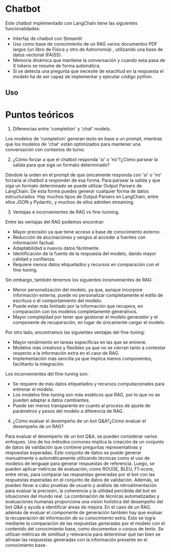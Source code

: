 # Chatbot

Este chatbot implementado con LangChain tiene las siguientes funcionalidades:
- Interfaz de chatbot con Streamlit
- Uso como base de conocimiento de un RAG varios documentos PDF largos (un libro de Física y otro de Astronomía)
, utilizando una base de datos vectorial (FAISS).
- Memoria dinámica que mantiene la conversación y cuando esta pasa de X tokens se resume de forma automática.
- Si se detecta una pregunta que necesite de exactitud en la respuesta el modelo ha de ser capaz de implementar y 
ejecutar código python.

## Uso


# Puntos teóricos

1. Diferencias entre 'completion' y 'chat' models.
   
Los modelos de 'completion' generan texto en base a un prompt, mientras que los modelos de 'chat' están optimizados
para mantener una conversación con contextos de turno.

2. ¿Cómo forzar a que el chatbot responda 'sí' o 'no'?¿Cómo parsear la salida para que siga un formato determinado?

Dándole la orden en el prompt de que únicamente responda con 'sí' o 'no' forzaría al chatbot a responder de esa forma.
Para parsear la salida y que siga un formato determinado se puede utilizar Output Parsers de LangChain. De esta forma puedes
generar cualquier forma de datos estructurados. Hay muchos tipos de Output Parsers en LangChain, entre ellos JSON y
Pydantic, y muchos de ellos admiten streaming.

3. Ventajas e inconvenientes de RAG vs fine-tunning.
   
Entre las ventajas del RAG podemos encontrar:
- Mayor precisión ya que tiene acceso a base de conocimiento externo.
- Reducción de alucinaciones y sesgos al acceder a fuentes con información factual.
- Adaptabilidad a nuevos datos fácilmente.
- Identificación de la fuente de la respuesta del modelo, dando mayor calidad y confianza.
- Requiere menos datos etiquetados y recursos en comparación con el fine-tuning.
  
Sin embargo, también tenemos los siguientes inconvenientes de RAG:
- Menor personalización del modelo, ya que, aunque incorpore información externa, puede no personalizar completamente 
el estilo de escritura o el comportamiento del modelo.
- Puede estar más limitado por la información que recupera, en comparación con los modelos completamente generativos.
- Mayor complejidad por tener que gestionar el modelo generador y el componente de recuperación, en lugar de únicamente
cargar el modelo.

Por otro lado, encontramos las siguientes ventajas del fine-tuning:
- Mayor rendimiento en tareas específicas en las que se entrene.
- Modelos más creativos y flexibles ya que no se cierran tanto a contestar respecto a la información extra en el caso de RAG.
- Implementación más sencilla ya que implica menos componentes, facilitanto la integración.
  
Los inconvenientes del fine-tuning son:
- Se requiere de más datos etiquetados y recursos computacionales para entrenar el modelo.
- Los modelos fine-tuning son más estáticos que RAG, por lo que no se pueden adaptar a datos cambiantes.
- Puede ser menos transparente en cuanto al proceso de ajuste de parámetros y pesos del modelo a diferencia de RAG.
  
4. ¿Cómo evaluar el desempeño de un bot Q&A?¿Cómo evaluar el desempeño de un RAG?
   
Para evaluar el desempeño de un bot Q&A, se pueden considerar varios enfoques. Uno de los 
métodos comunes implica la creación de un conjunto de datos de validación que contiene preguntas representativas y 
respuestas esperadas. Este conjunto de datos se puede generar manualmente o automáticamente utilizando técnicas como 
el uso de modelos de lenguaje para generar respuestas de referencia. Luego, se pueden aplicar métricas de 
evaluación, como ROUGE, BLEU, F1-score, entre otras, para comparar las respuestas generadas por el bot con las 
respuestas esperadas en el conjunto de datos de validación. Además, se pueden llevar a cabo pruebas de usuario y 
análisis de retroalimentación para evaluar la precisión, la coherencia y la utilidad percibida del bot en 
situaciones del mundo real. La combinación de técnicas automatizadas y evaluaciones humanas proporciona una 
visión holística del desempeño del bot Q&A y ayuda a identificar áreas de mejora. 
En el caso de un RAG, además de evaluar el componente de generación también hay que evaluar la recuperación de 
información de su conocimiento extra. Esto se logra mediante la comparación de las respuestas generadas por el modelo 
con el contenido del conocimiento base, como documentos o corpus de texto. Se utilizan métricas de similitud y 
relevancia para determinar qué tan bien se alinean las respuestas generadas con la información presente en el conocimiento base. 
